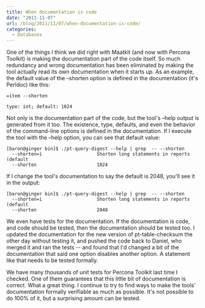 ```yaml
---
title: When documentation is code
date: "2011-11-07"
url: /blog/2011/11/07/when-documentation-is-code/
categories:
  - Databases
---
```

One of the things I think we did right with Maatkit (and now with Percona Toolkit) is making the documentation part of the code itself. So much redundancy and wrong documentation has been eliminated by making the tool actually read its own documentation when it starts up. As an example, the default value of the &#8211;shorten option is defined in the documentation (it's Perldoc) like this:

    =item --shorten
    
    type: int; default: 1024
    

Not only is the documentation part of the code, but the tool's &#8211;help output is generated from it too. The existence, type, defaults, and even the behavior of the command-line options is defined in the documentation. If I execute the tool with the &#8211;help option, you can see that default value:

    
    [baron@ginger bin]$ ./pt-query-digest --help | grep  -- --shorten
      --shorten=i                    Shorten long statements in reports (default
      --shorten                      1024
    

If I change the tool's documentation to say the default is 2048, you'll see it in the output:

    
    [baron@ginger bin]$ ./pt-query-digest --help | grep  -- --shorten
      --shorten=i                    Shorten long statements in reports (default
      --shorten                      2048
    

We even have tests for the documentation. If the documentation is code, and code should be tested, then the documentation should be tested too. I updated the documentation for the new version of pt-table-checksum the other day without testing it, and pushed the code back to Daniel, who merged it and ran the tests -- and found that I'd changed a bit of the documentation that said one option disables another option. A statement like that needs to be tested formally.

We have many thousands of unit tests for Percona Toolkit last time I checked. One of them guarantees that this little bit of documentation is correct. What a great thing. I continue to try to find ways to make the tools' documentation formally verifiable as much as possible. It's not possible to do 100% of it, but a surprising amount can be tested.


